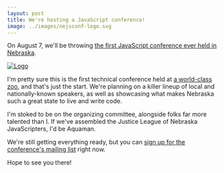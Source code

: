 ```yaml
---
layout: post
title: We're hosting a JavaScript conference!
image: ../images/nejsconf-logo.svg
---
```


On August 7, we'll be throwing [the first JavaScript conference ever held in Nebraska][site].

[![Logo]({{site.url}}../images/nejsconf-logo.svg)][site]

I'm pretty sure this is the first technical conference held at [a world-class zoo](https://web.archive.org/web/20150216015606/http://www.omahazoo.com:80/), and that's just the start. We're planning on a killer lineup of local and nationally-known speakers, as well as showcasing what makes Nebraska such a great state to live and write code.

I'm stoked to be on the organizing committee, alongside folks far more talented than I. If we've assembled the Justice League of Nebraska JavaScripters, I'd be Aquaman.

We're still getting everything ready, but you can [sign up for the conference's mailing list][site] right now.

Hope to see you there!

[site]: http://nejsconf.com/

